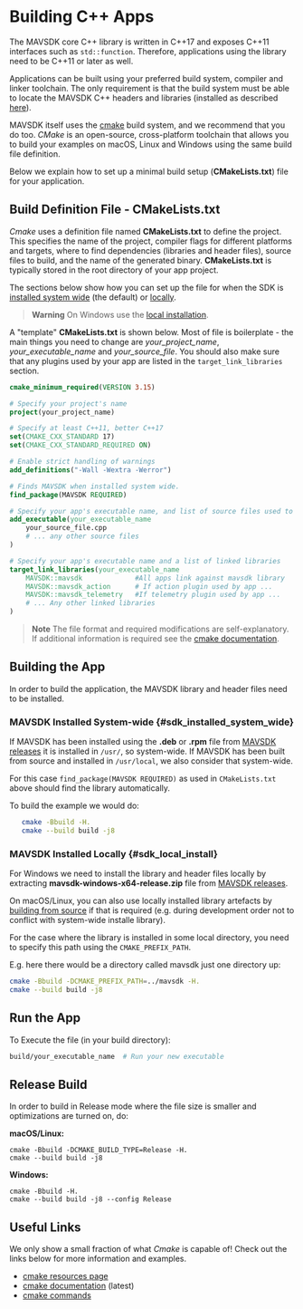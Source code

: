 # Building C++ Apps

The MAVSDK core C++ library is written in C++17 and exposes C++11 interfaces such as `std::function`. Therefore, applications using the library need to be C++11 or later as well.

Applications can be built using your preferred build system, compiler and linker toolchain. The only requirement is that the build system must be able to locate the MAVSDK C++ headers and libraries (installed as described [here](../quickstart.md#installation)).

MAVSDK itself uses the [cmake](https://cmake.org/) build system, and we recommend that you do too.
*CMake* is an open-source, cross-platform toolchain that allows you to build your examples on macOS, Linux and Windows using the same build file definition.

Below we explain how to set up a minimal build setup (**CMakeLists.txt**) file for your application.


## Build Definition File - CMakeLists.txt

*Cmake* uses a definition file named **CMakeLists.txt** to define the project. This specifies the name of the project, compiler flags for different platforms and targets, where to find dependencies (libraries and header files), source files to build, and the name of the generated binary. **CMakeLists.txt** is typically stored in the root directory of your app project.

The sections below show how you can set up the file for when the SDK is [installed system wide](quickstart.md#installation) (the default) or [locally](../contributing/build.md#sdk_local_install).

> **Warning** On Windows use the [local installation](#sdk_local_install).

A "template" **CMakeLists.txt** is shown below.
Most of file is boilerplate - the main things you need to change are *your_project_name*, *your_executable_name* and *your_source_file*. You should also make sure that any plugins used by your app are listed in the `target_link_libraries` section.

```cmake
cmake_minimum_required(VERSION 3.15)

# Specify your project's name
project(your_project_name)

# Specify at least C++11, better C++17
set(CMAKE_CXX_STANDARD 17)
set(CMAKE_CXX_STANDARD_REQUIRED ON)

# Enable strict handling of warnings
add_definitions("-Wall -Wextra -Werror")

# Finds MAVSDK when installed system wide.
find_package(MAVSDK REQUIRED)

# Specify your app's executable name, and list of source files used to create it.
add_executable(your_executable_name
    your_source_file.cpp
    # ... any other source files
)

# Specify your app's executable name and a list of linked libraries
target_link_libraries(your_executable_name
    MAVSDK::mavsdk             #All apps link against mavsdk library
    MAVSDK::mavsdk_action      # If action plugin used by app ...
    MAVSDK::mavsdk_telemetry   #If telemetry plugin used by app ...
    # ... Any other linked libraries
)
```

> **Note** The file format and required modifications are self-explanatory.
> If additional information is required see the [cmake documentation](https://cmake.org/cmake/help/latest/manual/cmake-commands.7.html).


## Building the App

In order to build the application, the MAVSDK library and header files need to be installed.

### MAVSDK Installed System-wide {#sdk_installed_system_wide}

If MAVSDK has been installed using the **.deb** or **.rpm** file from [MAVSDK releases](https://github.com/mavlink/MAVSDK/releases) it is installed in `/usr/`, so system-wide.
If MAVSDK has been built from source and installed in `/usr/local`, we also consider that system-wide.

For this case `find_package(MAVSDK REQUIRED)` as used in `CMakeLists.txt` above should find the library automatically.

To build the example we would do:

```bash
   cmake -Bbuild -H.
   cmake --build build -j8
```

### MAVSDK Installed Locally {#sdk_local_install}

For Windows we need to install the library and header files locally by extracting **mavsdk-windows-x64-release.zip** file from [MAVSDK releases](https://github.com/mavlink/MAVSDK/releases).

On macOS/Linux, you can also use locally installed library artefacts by [building from source](guides/building.md) if that is required (e.g. during development order not to conflict with system-wide installe library).

For the case where the library is installed in some local directory, you need to specify this path using the `CMAKE_PREFIX_PATH`.

E.g. here there would be a directory called mavsdk just one directory up:

```bash
cmake -Bbuild -DCMAKE_PREFIX_PATH=../mavsdk -H.
cmake --build build -j8
```

## Run the App

To Execute the file (in your build directory):

```bash
build/your_executable_name  # Run your new executable
```

## Release Build

In order to build in Release mode where the file size is smaller and optimizations are turned on, do:

**macOS/Linux:**
```
cmake -Bbuild -DCMAKE_BUILD_TYPE=Release -H.
cmake --build build -j8
```

**Windows:**

```
cmake -Bbuild -H.
cmake --build build -j8 --config Release
```

## Useful Links

We only show a small fraction of what *Cmake* is capable of! Check out the links below for more information and examples.

* [cmake resources page](https://cmake.org/documentation/)
* [cmake documentation](https://cmake.org/cmake/help/latest/) (latest)
* [cmake commands](https://cmake.org/cmake/help/latest/manual/cmake-commands.7.html)
